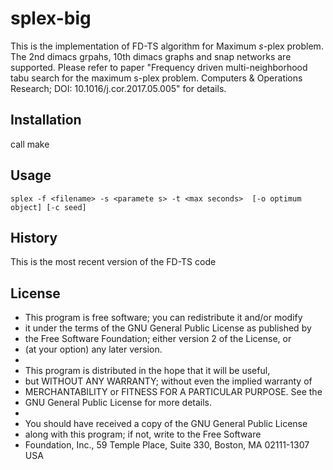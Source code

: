 splex-big
======

This is the implementation of FD-TS algorithm for Maximum $s$-plex problem.
The 2nd dimacs grpahs, 10th dimacs graphs and snap networks are supported.
Please refer to paper "Frequency driven multi-neighborhood tabu search for the maximum s-plex problem. Computers & Operations Research; DOI: 10.1016/j.cor.2017.05.005" for details.

## Installation
call make

## Usage
`splex -f <filename> -s <paramete s> -t <max seconds>  [-o optimum object] [-c seed]`

## History
This is the most recent version of the FD-TS code

## License
 * This program is free software; you can redistribute it and/or modify
 * it under the terms of the GNU General Public License as published by
 * the Free Software Foundation; either version 2 of the License, or
 * (at your option) any later version.
 *
 * This program is distributed in the hope that it will be useful,
 * but WITHOUT ANY WARRANTY; without even the implied warranty of
 * MERCHANTABILITY or FITNESS FOR A PARTICULAR PURPOSE.  See the
 * GNU General Public License for more details.
 *
 * You should have received a copy of the GNU General Public License
 * along with this program; if not, write to the Free Software
 * Foundation, Inc., 59 Temple Place, Suite 330, Boston, MA  02111-1307  USA
